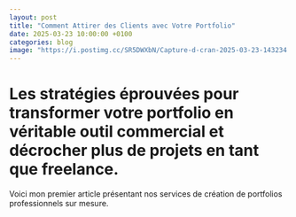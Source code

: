 ```yaml
---
layout: post
title: "Comment Attirer des Clients avec Votre Portfolio"
date: 2025-03-23 10:00:00 +0100
categories: blog
image: "https://i.postimg.cc/SR5DWXbN/Capture-d-cran-2025-03-23-143234.png"
---
```


# Les stratégies éprouvées pour transformer votre portfolio en véritable outil commercial et décrocher plus de projets en tant que freelance.

Voici mon premier article présentant nos services de création de portfolios professionnels sur mesure.
